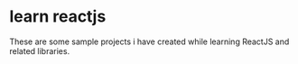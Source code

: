 # learn reactjs

These are some sample projects i have created while learning ReactJS and related libraries.
